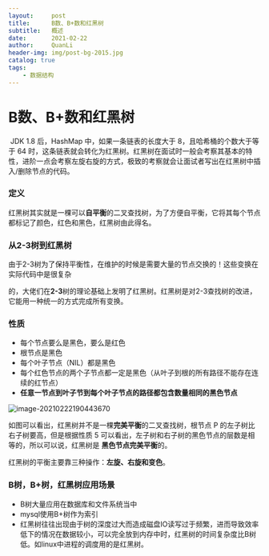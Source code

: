 ```yaml
---
layout:     post
title:      B数、B+数和红黑树
subtitle:   概述
date:       2021-02-22
author:     QuanLi
header-img: img/post-bg-2015.jpg
catalog: true
tags:
    - 数据结构
---
```


# B数、B+数和红黑树

​		JDK 1.8 后，HashMap 中，如果一条链表的长度大于 8，且哈希桶的个数大于等于 64 时，这条链表就会转化为红黑树。红黑树在面试时一般会考察其基本的特性，进阶一点会考察左旋右旋的方式，极致的考察就会让面试者写出在红黑树中插入/删除节点的代码。

### 定义

​	红黑树其实就是一棵可以**自平衡**的二叉查找树，为了方便自平衡，它将其每个节点都标记了颜色，红色和黑色，红黑树由此得名。

### 从2-3树到红黑树

​	由于2-3树为了保持平衡性，在维护的时候是需要大量的节点交换的！这些变换在实际代码中是很复杂

的，大佬们在**2-3**树的理论基础上发明了红黑树。红黑树是对2-3查找树的改进，它能用一种统一的方式完成所有变换。

### 性质

- 每个节点要么是黑色，要么是红色
- 根节点是黑色
- 每个叶子节点（NIL）都是黑色
- 每个红色节点的两个子节点都一定是黑色（从叶子到根的所有路径不能存在连续的红节点）
- **任意一节点到叶子节到每个叶子节点的路径都包含数量相同的黑色节点**

![image-20210222190443670](C:\Users\ql\AppData\Roaming\Typora\typora-user-images\image-20210222190443670.png)

如图可以看出，红黑树并不是一棵**完美平衡**的二叉查找树，根节点 P 的左子树比右子树要高，但是根据性质 5 可以看出，左子树和右子树的黑色节点的层数是相等的，所以可以说，红黑树是 **黑色节点完美平衡**的。

红黑树的平衡主要靠三种操作：**左旋、右旋和变色**。

### B树，B+树，红黑树应用场景

- B树大量应用在数据库和文件系统当中
- mysql使用B+树作为索引
- 红黑树往往出现由于树的深度过大而造成磁盘IO读写过于频繁，进而导致效率低下的情况在数据较小，可以完全放到内存中时，红黑树的时间复杂度比B树低。如linux中进程的调度用的是红黑树。